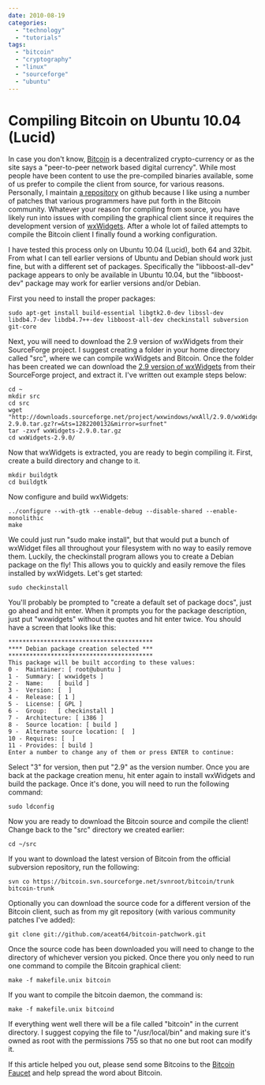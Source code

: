 ```yaml
---
date: 2010-08-19
categories: 
  - "technology"
  - "tutorials"
tags: 
  - "bitcoin"
  - "cryptography"
  - "linux"
  - "sourceforge"
  - "ubuntu"
---
```


# Compiling Bitcoin on Ubuntu 10.04 (Lucid)

In case you don't know, [Bitcoin](http://bitcoin.org) is a decentralized crypto-currency or as the site says a "peer-to-peer network based digital currency". While most people have been content to use the pre-compiled binaries available, some of us prefer to compile the client from source, for various reasons. Personally, I maintain [a repository](http://github.com/aceat64/bitcoin-patchwork) on github because I like using a number of patches that various programmers have put forth in the Bitcoin community. Whatever your reason for compiling from source, you have likely run into issues with compiling the graphical client since it requires the development version of [wxWidgets](http://www.wxwidgets.org/). After a whole lot of failed attempts to compile the Bitcoin client I finally found a working configuration.

<!-- more -->

I have tested this process only on Ubuntu 10.04 (Lucid), both 64 and 32bit. From what I can tell earlier versions of Ubuntu and Debian should work just fine, but with a different set of packages. Specifically the "libboost-all-dev" package appears to only be available in Ubuntu 10.04, but the "libboost-dev" package may work for earlier versions and/or Debian.

First you need to install the proper packages:

``` shell
sudo apt-get install build-essential libgtk2.0-dev libssl-dev libdb4.7-dev libdb4.7++-dev libboost-all-dev checkinstall subversion git-core
```

Next, you will need to download the 2.9 version of wxWidgets from their SourceForge project. I suggest creating a folder in your home directory called "src", where we can compile wxWidgets and Bitcoin. Once the folder has been created we can download the [2.9 version of wxWidgets](http://sourceforge.net/projects/wxwindows/files/wxAll/2.9.0/wxWidgets-2.9.0.tar.gz/download) from their SourceForge project, and extract it. I've written out example steps below:

``` shell
cd ~
mkdir src
cd src
wget "http://downloads.sourceforge.net/project/wxwindows/wxAll/2.9.0/wxWidgets-2.9.0.tar.gz?r=&ts=1282200132&mirror=surfnet"
tar -zxvf wxWidgets-2.9.0.tar.gz
cd wxWidgets-2.9.0/
```

Now that wxWidgets is extracted, you are ready to begin compiling it. First, create a build directory and change to it.

``` shell
mkdir buildgtk
cd buildgtk
```

Now configure and build wxWidgets:

``` shell
../configure --with-gtk --enable-debug --disable-shared --enable-monolithic
make
```

We could just run "sudo make install", but that would put a bunch of wxWidget files all throughout your filesystem with no way to easily remove them. Luckily, the checkinstall program allows you to create a Debian package on the fly! This allows you to quickly and easily remove the files installed by wxWidgets. Let's get started:

``` shell
sudo checkinstall
```

You'll probably be prompted to "create a default set of package docs", just go ahead and hit enter. When it prompts you for the package description, just put "wxwidgets" without the quotes and hit enter twice. You should have a screen that looks like this:

``` text
*****************************************
**** Debian package creation selected ***
*****************************************
This package will be built according to these values:
0 -  Maintainer: [ root@ubuntu ]
1 -  Summary: [ wxwidgets ]
2 -  Name:    [ build ]
3 -  Version: [  ]
4 -  Release: [ 1 ]
5 -  License: [ GPL ]
6 -  Group:   [ checkinstall ]
7 -  Architecture: [ i386 ]
8 -  Source location: [ build ]
9 -  Alternate source location: [  ]
10 - Requires: [  ]
11 - Provides: [ build ]
Enter a number to change any of them or press ENTER to continue:
```

Select "3" for version, then put "2.9" as the version number. Once you are back at the package creation menu, hit enter again to install wxWidgets and build the package. Once it's done, you will need to run the following command:

``` shell
sudo ldconfig
```

Now you are ready to download the Bitcoin source and compile the client! Change back to the "src" directory we created earlier:

``` shell
cd ~/src
```

If you want to download the latest version of Bitcoin from the official subversion repository, run the following:

``` shell
svn co https://bitcoin.svn.sourceforge.net/svnroot/bitcoin/trunk bitcoin-trunk
```

Optionally you can download the source code for a different version of the Bitcoin client, such as from my git repository (with various community patches I've added):

``` shell
git clone git://github.com/aceat64/bitcoin-patchwork.git
```

Once the source code has been downloaded you will need to change to the directory of whichever version you picked. Once there you only need to run one command to compile the Bitcoin graphical client:

``` shell
make -f makefile.unix bitcoin
```

If you want to compile the bitcoin daemon, the command is:

``` shell
make -f makefile.unix bitcoind
```

If everything went well there will be a file called "bitcoin" in the current directory. I suggest copying the file to "/usr/local/bin" and making sure it's owned as root with the permissions 755 so that no one but root can modify it.

If this article helped you out, please send some Bitcoins to the [Bitcoin Faucet](https://freebitcoins.appspot.com/) and help spread the word about Bitcoin.
